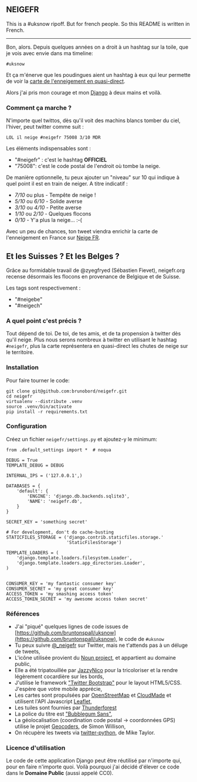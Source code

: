 ## NEIGEFR

This is a #uksnow ripoff. But for french people. So this README is written in
French.

-------------------------------------------------------------------------------

Bon, alors. Depuis quelques années on a droit à un hashtag sur la toile, que
je vois avec envie dans ma timeline:

    #uksnow

Et ça m'énerve que les poudingues aient un hashtag à eux qui leur permette de
voir la [carte de l'enneigement en quasi-direct](http://uksnowmap.com/).

Alors j'ai pris mon courage et mon [Django](http://djangoproject.com) à deux
mains et voilà.

### Comment ça marche ?

N'importe quel twittos, dès qu'il voit des machins blancs tomber du ciel,
l'hiver, peut twitter comme suit :

    LOL il neige #neigefr 75008 3/10 MDR

Les éléments indispensables sont :

* "#neigefr" : c'est le hashtag **OFFICIEL**
* "75008": c'est le code postal de l'endroit où tombe la neige.

De manière optionnelle, tu peux ajouter un "niveau" sur 10 qui indique à quel
point il est en train de neiger. A titre indicatif :

* *7/10* ou plus - Tempête de neige !
* *5/10* ou *6/10* - Solide averse
* *3/10* ou *4/10* - Petite averse
* *1/10* ou *2/10* - Quelques flocons
* *0/10* - Y'a plus la neige... :-(

Avec un peu de chances, ton tweet viendra enrichir la carte de l'enneigement en
France sur [Neige FR](http://neigefr.org).

## Et les Suisses ? Et les Belges ?

Grâce au formidable travail de @zyegfryed (Sébastien Fievet), neigefr.org recense
désormais les flocons en provenance de Belgique et de Suisse.

Les tags sont respectivement :

* "#neigebe"
* "#neigech"

### A quel point c'est précis ?

Tout dépend de toi. De toi, de tes amis, et de ta propension à twitter dès qu'il
neige. Plus nous serons nombreux à twitter en utilisant le hashtag `#neigefr`,
plus la carte représentera en quasi-direct les chutes de neige sur le
territoire.


### Installation

Pour faire tourner le code:

    git clone git@github.com:brunobord/neigefr.git
    cd neigefr
    virtualenv --distribute .venv
    source .venv/bin/activate
    pip install -r requirements.txt


### Configuration

Créez un fichier ``neigefr/settings.py`` et ajoutez-y le minimum:

    from .default_settings import *  # noqua

    DEBUG = True
    TEMPLATE_DEBUG = DEBUG

    INTERNAL_IPS = ('127.0.0.1',)

    DATABASES = {
        'default': {
            'ENGINE': 'django.db.backends.sqlite3',
            'NAME': 'neigefr.db',
        }
    }

    SECRET_KEY = 'something secret'

    # For development, don't do cache-busting
    STATICFILES_STORAGE = ('django.contrib.staticfiles.storage.'
                           'StaticFilesStorage')

    TEMPLATE_LOADERS = (
        'django.template.loaders.filesystem.Loader',
        'django.template.loaders.app_directories.Loader',
    )


    CONSUMER_KEY = 'my fantastic consumer key'
    CONSUMER_SECRET = 'my great consumer key'
    ACCESS_TOKEN = 'my smashing access token'
    ACCESS_TOKEN_SECRET = 'my awesome access token secret'



### Références

* J'ai "piqué" quelques lignes de code issues de [https://github.com/bruntonspall/uksnow](https://github.com/bruntonspall/uksnow), le code de `#uksnow`
* Tu peux suivre [@_neigefr](http://twitter.com/_neigefr) sur Twitter, mais ne t'attends pas à un déluge de tweets,
* L'icône utilisée provient du [Noun project](http://thenounproject.com/noun/snow/#icon-No64), et appartient au domaine public,
* Elle a été tripatouillée par  [JazzyNico](https://twitter.com/JazzyNico) pour la tricoloriser et la rendre légèrement cocardière sur les bords,
* J'utilise le framework ["Twitter Bootstrap"](http://twitter.github.com/bootstrap/) pour le layout HTML5/CSS. J'espère que votre mobile apprécie,
* Les cartes sont propulsées par [OpenStreetMap](http://www.openstreetmap.org/) et [CloudMade](http://maps.cloudmade.com/) et utilisent l'API Javascript [Leaflet](http://leaflet.cloudmade.com/),
* Les tuiles sont fournies par [Thunderforest](http://thunderforest.com/)
* La police du titre est ["Bubblegum Sans"](http://www.google.com/webfonts/specimen/Bubblegum+Sans),
* La géolocalisation (coordination code postal -> coordonnées GPS) utilise le projet [Geocoders](https://github.com/simonw/geocoders), de Simon Willison,
* On récupère les tweets via [twitter-python](https://github.com/bear/python-twitter), de Mike Taylor.

### Licence d'utilisation

Le code de cette application Django peut être réutilisé par n'importe qui, pour
en faire n'importe quoi. Voilà pourquoi j'ai décidé d'élever ce code dans le
**Domaine Public** (aussi appelé CC0).
